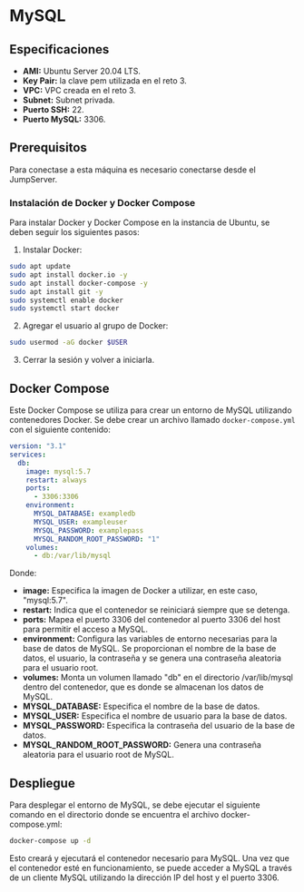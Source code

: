 # MySQL

## Especificaciones

- **AMI:** Ubuntu Server 20.04 LTS.
- **Key Pair:** la clave pem utilizada en el reto 3.
- **VPC:** VPC creada en el reto 3.
- **Subnet:** Subnet privada.
- **Puerto SSH:** 22.
- **Puerto MySQL:** 3306.

## Prerequisitos

Para conectase a esta máquina es necesario conectarse desde el JumpServer.

### Instalación de Docker y Docker Compose

Para instalar Docker y Docker Compose en la instancia de Ubuntu, se deben seguir los siguientes pasos:

1. Instalar Docker:

```bash
sudo apt update
sudo apt install docker.io -y
sudo apt install docker-compose -y
sudo apt install git -y
sudo systemctl enable docker
sudo systemctl start docker
```

2. Agregar el usuario al grupo de Docker:

```bash
sudo usermod -aG docker $USER
```

3. Cerrar la sesión y volver a iniciarla.

## Docker Compose

Este Docker Compose se utiliza para crear un entorno de MySQL utilizando contenedores Docker. Se debe crear un archivo llamado `docker-compose.yml` con el siguiente contenido:

```yaml
version: "3.1"
services:
  db:
    image: mysql:5.7
    restart: always
    ports:
      - 3306:3306
    environment:
      MYSQL_DATABASE: exampledb
      MYSQL_USER: exampleuser
      MYSQL_PASSWORD: examplepass
      MYSQL_RANDOM_ROOT_PASSWORD: "1"
    volumes:
      - db:/var/lib/mysql
```

Donde:

- **image:** Especifica la imagen de Docker a utilizar, en este caso, "mysql:5.7".
- **restart:** Indica que el contenedor se reiniciará siempre que se detenga.
- **ports:** Mapea el puerto 3306 del contenedor al puerto 3306 del host para permitir el acceso a MySQL.
- **environment:** Configura las variables de entorno necesarias para la base de datos de MySQL. Se proporcionan el nombre de la base de datos, el usuario, la contraseña y se genera una contraseña aleatoria para el usuario root.
- **volumes:** Monta un volumen llamado "db" en el directorio /var/lib/mysql dentro del contenedor, que es donde se almacenan los datos de MySQL.
- **MYSQL_DATABASE:** Especifica el nombre de la base de datos.
- **MYSQL_USER:** Especifica el nombre de usuario para la base de datos.
- **MYSQL_PASSWORD:** Especifica la contraseña del usuario de la base de datos.
- **MYSQL_RANDOM_ROOT_PASSWORD:** Genera una contraseña aleatoria para el usuario root de MySQL.

## Despliegue

Para desplegar el entorno de MySQL, se debe ejecutar el siguiente comando en el directorio donde se encuentra el archivo docker-compose.yml:

```bash
docker-compose up -d
```

Esto creará y ejecutará el contenedor necesario para MySQL. Una vez que el contenedor esté en funcionamiento, se puede acceder a MySQL a través de un cliente MySQL utilizando la dirección IP del host y el puerto 3306.
